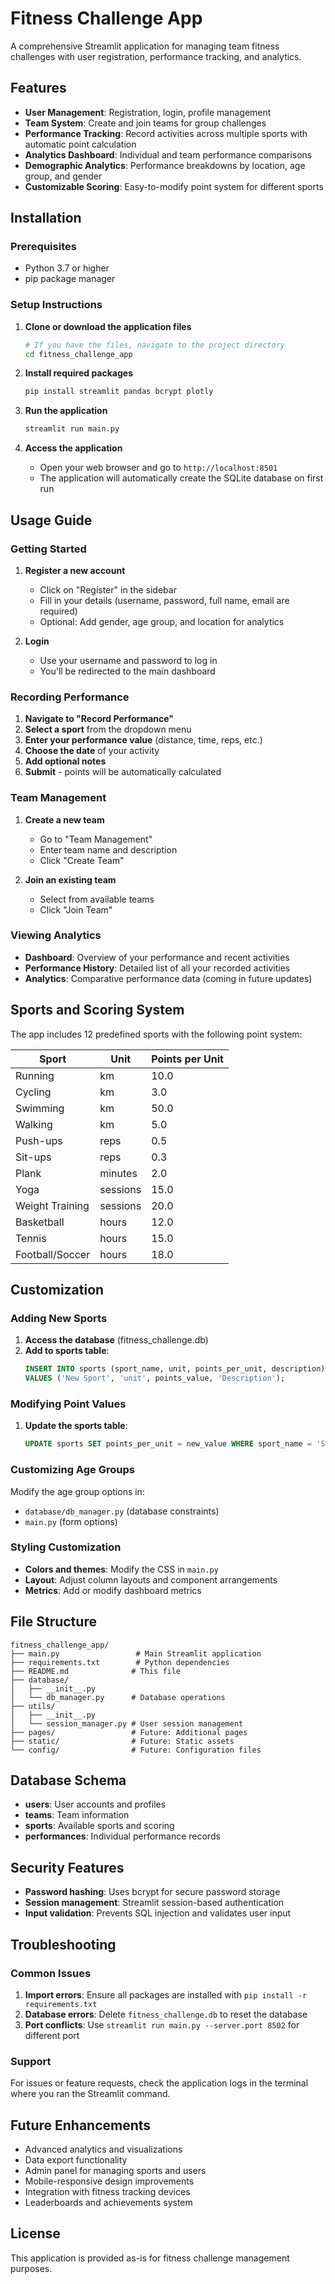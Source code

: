 # Fitness Challenge App

A comprehensive Streamlit application for managing team fitness challenges with user registration, performance tracking, and analytics.

## Features

- **User Management**: Registration, login, profile management
- **Team System**: Create and join teams for group challenges
- **Performance Tracking**: Record activities across multiple sports with automatic point calculation
- **Analytics Dashboard**: Individual and team performance comparisons
- **Demographic Analytics**: Performance breakdowns by location, age group, and gender
- **Customizable Scoring**: Easy-to-modify point system for different sports

## Installation

### Prerequisites
- Python 3.7 or higher
- pip package manager

### Setup Instructions

1. **Clone or download the application files**
   ```bash
   # If you have the files, navigate to the project directory
   cd fitness_challenge_app
   ```

2. **Install required packages**
   ```bash
   pip install streamlit pandas bcrypt plotly
   ```

3. **Run the application**
   ```bash
   streamlit run main.py
   ```

4. **Access the application**
   - Open your web browser and go to `http://localhost:8501`
   - The application will automatically create the SQLite database on first run

## Usage Guide

### Getting Started

1. **Register a new account**
   - Click on "Register" in the sidebar
   - Fill in your details (username, password, full name, email are required)
   - Optional: Add gender, age group, and location for analytics

2. **Login**
   - Use your username and password to log in
   - You'll be redirected to the main dashboard

### Recording Performance

1. **Navigate to "Record Performance"**
2. **Select a sport** from the dropdown menu
3. **Enter your performance value** (distance, time, reps, etc.)
4. **Choose the date** of your activity
5. **Add optional notes**
6. **Submit** - points will be automatically calculated

### Team Management

1. **Create a new team**
   - Go to "Team Management"
   - Enter team name and description
   - Click "Create Team"

2. **Join an existing team**
   - Select from available teams
   - Click "Join Team"

### Viewing Analytics

- **Dashboard**: Overview of your performance and recent activities
- **Performance History**: Detailed list of all your recorded activities
- **Analytics**: Comparative performance data (coming in future updates)

## Sports and Scoring System

The app includes 12 predefined sports with the following point system:

| Sport | Unit | Points per Unit |
|-------|------|----------------|
| Running | km | 10.0 |
| Cycling | km | 3.0 |
| Swimming | km | 50.0 |
| Walking | km | 5.0 |
| Push-ups | reps | 0.5 |
| Sit-ups | reps | 0.3 |
| Plank | minutes | 2.0 |
| Yoga | sessions | 15.0 |
| Weight Training | sessions | 20.0 |
| Basketball | hours | 12.0 |
| Tennis | hours | 15.0 |
| Football/Soccer | hours | 18.0 |

## Customization

### Adding New Sports

1. **Access the database** (fitness_challenge.db)
2. **Add to sports table**:
   ```sql
   INSERT INTO sports (sport_name, unit, points_per_unit, description)
   VALUES ('New Sport', 'unit', points_value, 'Description');
   ```

### Modifying Point Values

1. **Update the sports table**:
   ```sql
   UPDATE sports SET points_per_unit = new_value WHERE sport_name = 'Sport Name';
   ```

### Customizing Age Groups

Modify the age group options in:
- `database/db_manager.py` (database constraints)
- `main.py` (form options)

### Styling Customization

- **Colors and themes**: Modify the CSS in `main.py`
- **Layout**: Adjust column layouts and component arrangements
- **Metrics**: Add or modify dashboard metrics

## File Structure

```
fitness_challenge_app/
├── main.py                 # Main Streamlit application
├── requirements.txt        # Python dependencies
├── README.md              # This file
├── database/
│   ├── __init__.py
│   └── db_manager.py      # Database operations
├── utils/
│   ├── __init__.py
│   └── session_manager.py # User session management
├── pages/                 # Future: Additional pages
├── static/                # Future: Static assets
└── config/                # Future: Configuration files
```

## Database Schema

- **users**: User accounts and profiles
- **teams**: Team information
- **sports**: Available sports and scoring
- **performances**: Individual performance records

## Security Features

- **Password hashing**: Uses bcrypt for secure password storage
- **Session management**: Streamlit session-based authentication
- **Input validation**: Prevents SQL injection and validates user input

## Troubleshooting

### Common Issues

1. **Import errors**: Ensure all packages are installed with `pip install -r requirements.txt`
2. **Database errors**: Delete `fitness_challenge.db` to reset the database
3. **Port conflicts**: Use `streamlit run main.py --server.port 8502` for different port

### Support

For issues or feature requests, check the application logs in the terminal where you ran the Streamlit command.

## Future Enhancements

- Advanced analytics and visualizations
- Data export functionality
- Admin panel for managing sports and users
- Mobile-responsive design improvements
- Integration with fitness tracking devices
- Leaderboards and achievements system

## License

This application is provided as-is for fitness challenge management purposes.

